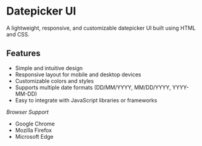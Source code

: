 # Datepicker UI

A lightweight, responsive, and customizable datepicker UI built using HTML and CSS.


## Features

* Simple and intuitive design
* Responsive layout for mobile and desktop devices
* Customizable colors and styles
* Supports multiple date formats (DD/MM/YYYY, MM/DD/YYYY, YYYY-MM-DD)
* Easy to integrate with JavaScript libraries or frameworks

*Browser Support*

- Google Chrome
- Mozilla Firefox
- Microsoft Edge

